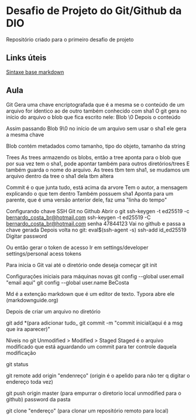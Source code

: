 # Desafio de Projeto do Git/Github da DIO

Repositório criado para o primeiro desafio de projeto

## Links úteis

[Sintaxe base markdown](https://www.markdownguide.org/basic-syntax/)

## Aula

Git
Gera uma chave encriptografada que é a mesma se o conteúdo de um arquivo for identico ao de outro
também conhecido com sha1
O git gera no início do arquivo o blob que fica escrito nele:
Blob
\0
Depois o conteúdo

Assim passando Blob 9\0 no início de um arquivo sem usar o sha1 ele gera a mesma chave

Blob contém metadados como tamanho, tipo do objeto, tamanho da string

Trees
As trees armazendo os blobs, então a tree aponta para o blob que por sua vez tem o sha1, pode apontar
também para outros diretórios/trees
E também guarda o nome do arquivo.
As trees tbm tem sha1, se mudamos um arquivo dentro da tree o sha1 dela tbm altera

Commit é o que junta tudo, está acima da arvore
Tem o autor, a mensagem explicando o que tem dentro
Também possuem sha1
Aponta para um parente, que é uma versão anterior dele, faz uma "linha do tempo"

Configurando chave SSH Git no Github
Abrir o git ssh-keygen -t ed25519 -c bernardo_costa_br@hotmail.com
ssh-keygen -t ed25519 -C bernardo_costa_br@hotmail.com
senha 47844123
Vai no github e passa a chave gerada
Depois volta no git: eval$(ssh-agent -s)
ssh-add id_ed25519
Digitar password

Ou então gerar o token de acesso
Ir em settings/developer settings/personal acess tokens

Para inicia o Git
vai até o diretório onde deseja começar
git init

Configurações iniciais para máquinas novas
git config --global user.email "email aqui"
git config --global user.name BeCosta

Md é a extenção markdown que é um editor de texto. Typora abre ele (markdownguide.org)

Depois de criar um arquivo no diretório

git add \*(para adicionar tudo\_
git commit -m "commit inicial(aqui é a msg que ira aparecer)"

Níveis no git
Unmodified > Modified > Staged
Staged é o arquivo modificado que está aguardando um commit para ter controle daquela
modificação

git status

git remote add origin "endenreço" (origin é o apelido para não ter q digitar o endereço toda vez)

git push origin master (para empurrar o diretorio local unmodified para o github)
password da pasta

git clone "endereço" (para clonar um repositório remoto para local)
